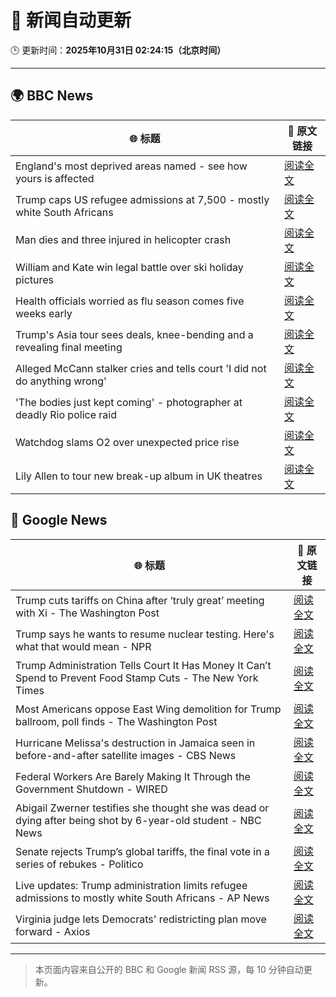 # 🧠 新闻自动更新

🕒 更新时间：**2025年10月31日 02:24:15（北京时间）**

---

## 🌍 BBC News

| 🌐 标题 | 🔗 原文链接 |
|--------|-------------|
| England's most deprived areas named - see how yours is affected | [阅读全文](https://www.bbc.com/news/articles/cly137089yyo?at_medium=RSS&at_campaign=rss) |
| Trump caps US refugee admissions at 7,500 - mostly white South Africans | [阅读全文](https://www.bbc.com/news/articles/cy40jj71243o?at_medium=RSS&at_campaign=rss) |
| Man dies and three injured in helicopter crash | [阅读全文](https://www.bbc.com/news/articles/cx203g3j416o?at_medium=RSS&at_campaign=rss) |
| William and Kate win legal battle over ski holiday pictures | [阅读全文](https://www.bbc.com/news/articles/crmxevlye9po?at_medium=RSS&at_campaign=rss) |
| Health officials worried as flu season comes five weeks early | [阅读全文](https://www.bbc.com/news/articles/c20pe6llg2zo?at_medium=RSS&at_campaign=rss) |
| Trump's Asia tour sees deals, knee-bending and a revealing final meeting | [阅读全文](https://www.bbc.com/news/articles/c1j8zn0ex9ro?at_medium=RSS&at_campaign=rss) |
| Alleged McCann stalker cries and tells court 'I did not do anything wrong' | [阅读全文](https://www.bbc.com/news/articles/c4gkvrww3yyo?at_medium=RSS&at_campaign=rss) |
| 'The bodies just kept coming' - photographer at deadly Rio police raid | [阅读全文](https://www.bbc.com/news/articles/c364k5e9g58o?at_medium=RSS&at_campaign=rss) |
| Watchdog slams O2 over unexpected price rise | [阅读全文](https://www.bbc.com/news/articles/cd047vl9ylpo?at_medium=RSS&at_campaign=rss) |
| Lily Allen to tour new break-up album in UK theatres | [阅读全文](https://www.bbc.com/news/articles/cly91q251ljo?at_medium=RSS&at_campaign=rss) |

## 📰 Google News

| 🌐 标题 | 🔗 原文链接 |
|--------|-------------|
| Trump cuts tariffs on China after ‘truly great’ meeting with Xi - The Washington Post | [阅读全文](https://news.google.com/rss/articles/CBMihwFBVV95cUxPZlpNTEdyYnlfbXJxcjNtRXBBd3E5Z2stazBoQUp6b2MyMXZTMFZUSTRxdS0tZWpOckNiRVVrMnhWV05MNnR6WHM4M0Z3VkhsdWRCVm5WWTZ3RkZCdm5GNGdqWUxWVUhHaVRLYmppTkZiZEQ5cFREeFBwSWo4d05oZjBIb0hhUTA?oc=5) |
| Trump says he wants to resume nuclear testing. Here's what that would mean - NPR | [阅读全文](https://news.google.com/rss/articles/CBMidEFVX3lxTFBSdmU5Zk1KOVY0cVVBbkdsVnRraXVSdE9Obk1JV1o4QXI1OVo3aEUwQTJvTXE4TnFWSXlITVZ5RC1GbTBNaVRoUmxVQ05iQzBxVm81Q2RPYkFzYndtX3dOejMxVk45V3h5U29SVkJBVmQyTnU1?oc=5) |
| Trump Administration Tells Court It Has Money It Can’t Spend to Prevent Food Stamp Cuts - The New York Times | [阅读全文](https://news.google.com/rss/articles/CBMifEFVX3lxTE9VeUU1RXpISWFsNU9jcUxLd1p2dTd6YzdhN0E3M1lVVEpsYnZKYXNldDd5MWdWWVRqbDlQSFhqV3Q1d1ZRRVB3bVZ2VUMxRFhacmlIWWlZdEt0V2Z2LXRJekZ1bWdkbURzVlJ5cXQ4cm1ZeHZCcDNMZWlsbVY?oc=5) |
| Most Americans oppose East Wing demolition for Trump ballroom, poll finds - The Washington Post | [阅读全文](https://news.google.com/rss/articles/CBMiiwFBVV95cUxPV2NodkNCY0dkNFJoSDJaZGIwdEFlY1FmcjV5c1hFRmhVM3dGSU1nSkFhS2VVTFNOMWZ5dERLNFpvUDZzaE81R09Wb0syMXg4WF85YUtsTjV3Y290VWhDdmROWjYwb3RrdmVQMExoMzJkcHVaMzJubWZsUnJNOTBfaUROb05uRFBweW9n?oc=5) |
| Hurricane Melissa's destruction in Jamaica seen in before-and-after satellite images - CBS News | [阅读全文](https://news.google.com/rss/articles/CBMijgFBVV95cUxQOVRQamR3N2NGNHlVQWdubVVSNlpNSmpTUlctWTFFc0hCSkZUd1pVMEZiZnI5N2lVVkE0U2NzWm1wdXNUcGgya29kUzNTZm5XazNNTTRxaC1fandLMTUtelM4MzBjaWxVa3gzMUpXSkF5WUhLaVRkeWpFcjh5QWtZbTlkblgydm5OQmRCbEdn0gGTAUFVX3lxTE84VExYdjlFRDZDY1c1ZUZUYlZNVlNjNnZjTG9PdzZNR0JvelRmM09RYmhtVHJHV0MwaXpEbGZNZ21qeGZHMUJlY3RRYUppOE9rTGJneFlPa0NhV0tUclZmbTYyZUtDUzVRYmpWSHNXblk2VUVtOHdlLWhKR2ZOVzhSMGRyUEczOEhHaTBfekpTWHZNYw?oc=5) |
| Federal Workers Are Barely Making It Through the Government Shutdown - WIRED | [阅读全文](https://news.google.com/rss/articles/CBMikwFBVV95cUxOQUlUSWwwRmxPa3BaQ2RHdjdUUHdhTFV5Y0x0RXBiWlhQVlNMLS1vdGIxdFBySl9SZjRfQWs1UkhpVFhOR2xFdWlCUURSY21tR0J2cTdqellnQlBMeWp1MnNUREpnR18wWWZUMGRFUUF5Rmx4WEJNLWNEa3R1S1QxTnhtSUhrdXZ1LWlCRW02Q3JwNlE?oc=5) |
| Abigail Zwerner testifies she thought she was dead or dying after being shot by 6-year-old student - NBC News | [阅读全文](https://news.google.com/rss/articles/CBMiugFBVV95cUxOcnVjcWhPY1d0eFNmZWpmMnA2bEt3OFJ3eHV6OS1namJ5SVpxdXRlZ1pUci1TMGt2SkJCUmNYUEVIUDM3cGxPenR4bmhUU1c4X1NkM2p0UkFPeUxycWYzcEYxUklMVUx3RW12azJXV2I1LXZIV3Bpdk1wcHBQdFJIVzhKTHVKQVplaXNxenlBUmluRURISVhDY2dsdGFObENnMC0yVEdOclUxV0RNOWxHS0F6XzNGdmllLUHSAVZBVV95cUxOM1JOZXlfNWhGWE83dDd6WlJ2WW1yVlFsZjBWYUhBaGJ4ekpvX3hLNy1NTkdiajdFYS1STl9oQWdNM3BCVDQ1LVIyQlJaM0tkUFN1cnB2UQ?oc=5) |
| Senate rejects Trump’s global tariffs, the final vote in a series of rebukes - Politico | [阅读全文](https://news.google.com/rss/articles/CBMipgFBVV95cUxQV3R2OGwwOVYwOFF6dkRkdEl0ZlJhREJBMW9IeXBYS3R0ekh1YmRDY1F0TnpJUTlSR1p4TXJOSGdZVDdPYmlHVFVBV21scnk2OWdydWFtUldmcV9FUEFSN2o3Wjh0Um5wUEhOWkppZVhlMXd1bEZ5RlNSOUhvMC16UWVxeDNKLVZONElveTRGa2prQnRMVHZPUURsc3liSTU0R2I4Z3pB?oc=5) |
| Live updates: Trump administration limits refugee admissions to mostly white South Africans - AP News | [阅读全文](https://news.google.com/rss/articles/CBMibEFVX3lxTE9ibnF2U0EtWXVYbm11akY5ZFJOT1JXRk9TMFhoa2ZDbVd4dGYydURzOVIxLVBCT2ZFZUt5OTVKZ3JVdVBEOW8ycjAxclUwMng0OVByWlNaNWRwc3ZlNGF4SjhMTXBaSElkcTE3Tg?oc=5) |
| Virginia judge lets Democrats' redistricting plan move forward - Axios | [阅读全文](https://news.google.com/rss/articles/CBMilgFBVV95cUxQR0RpOHFmNnJ4bDNZRGF6V1pBSHc1WlVSRmU5ZW94dXFLb2lUZXNtdGJJcXFrVzJ0ZFlZSkZEWWpYbVhpWVQxeDRQWXZ4UllOMmo1bEJXbXY0S3BMR1RmYjZPbDBrWERHX1ZtbVdZLXZERGpiR1ZTaGQ2UWxQbEt6QTNNOVVqVVdBUWVwR0tYY2o4VVJ5X3c?oc=5) |

---
> 本页面内容来自公开的 BBC 和 Google 新闻 RSS 源，每 10 分钟自动更新。